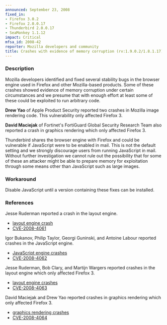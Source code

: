 ```yaml
---
announced: September 23, 2008
fixed_in:
- Firefox 3.0.2
- Firefox 2.0.0.17
- Thunderbird 2.0.0.17
- SeaMonkey 1.1.12
impact: Critical
mfsa_id: 2008-42
reporter: Mozilla developers and community
title: Crashes with evidence of memory corruption (rv:1.9.0.2/1.8.1.17)
---
```


<h3>Description</h3>

<p>Mozilla developers identified and fixed several stability bugs in the browser engine used in Firefox and other Mozilla-based products. Some of these crashes showed evidence of memory corruption under certain circumstances and we presume that with enough effort at least some of these could be exploited to run arbitrary code.</p>

<p><strong>Drew Yao</strong> of Apple Product Security reported two crashes in Mozilla image rendering code.  This vulnerability only affected Firefox 3.</p>

<p><strong>David Maciejak</strong> of Fortinet's FortiGuard Global Security
Research Team also reported a crash in graphics rendering which only
affected Firefox 3.</p>

<p class="note">Thunderbird shares the browser engine with Firefox and could be vulnerable if JavaScript were to be enabled in mail. This is not the default setting and we strongly discourage users from running JavaScript in mail. Without further investigation we cannot rule out the possibility that for some of these an attacker might be able to prepare memory for exploitation through some means other than JavaScript such as large images.</p>

<h3>Workaround</h3>

<p>Disable JavaScript until a version containing these fixes can be installed.</p>


<h3>References</h3>

<p>Jesse Ruderman reported a crash in the layout engine.</p>
<ul>
  <li><a href="https://bugzilla.mozilla.org/show_bug.cgi?id=443089">layout engine crash</a></li>
  <li><a class="ex-ref" href="http://cve.mitre.org/cgi-bin/cvename.cgi?name=CVE-2008-4061">CVE-2008-4061</a></li>
</ul>

<p>Igor Bukanov, Philip Taylor, Georgi Guninski, and Antoine Labour reported crashes in the JavaScript engine.</p>
<ul>
  <li><a href="https://bugzilla.mozilla.org/buglist.cgi?bug_id=444608,446494,367736,445229">JavaScript engine crashes</a></li>
  <li><a class="ex-ref" href="http://cve.mitre.org/cgi-bin/cvename.cgi?name=CVE-2008-4062">CVE-2008-4062</a></li>
</ul>

<p>Jesse Ruderman, Bob Clary, and Martijn Wargers reported crashes in the layout engine which only affected Firefox 3.</p>
<ul>
  <li><a href="https://bugzilla.mozilla.org/buglist.cgi?bug_id=413048,433758,444452">layout engine crashes</a></li>
  <li><a class="ex-ref" href="http://cve.mitre.org/cgi-bin/cvename.cgi?name=CVE-2008-4063">CVE-2008-4063</a></li>
</ul>

<p>David Maciejak and Drew Yao reported crashes in graphics rendering which only affected Firefox 3.</p>
<ul>
  <li><a href="https://bugzilla.mozilla.org/buglist.cgi?bug_id=441368,441995,443693">graphics rendering crashes</a></li>
  <li><a class="ex-ref" href="http://cve.mitre.org/cgi-bin/cvename.cgi?name=CVE-2008-4064">CVE-2008-4064</a></li>
</ul>




